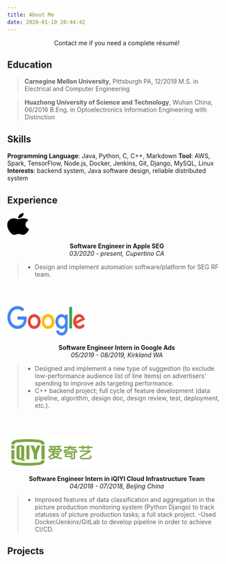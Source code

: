 ```yaml
---
title: About Me
date: 2020-01-10 20:44:42
---
```



<p style="text-align: center;">Contact me if you need a complete résumé!</p>

## Education
>**Carnegine Mellon University**, Pittsburgh PA, 12/2019
>M.S. in Electrical and Computer Engineering

>**Huazhong University of Science and Technology**, Wuhan China, 06/2016
>B.Eng. in Optoelectronics Information Engineering with Distinction

## Skills
**Programming Language**: Java, Python, C, C++, Markdown
**Tool**: AWS, Spark, TensorFlow, Node.js, Docker, Jenkins, Git, Django, MySQL, Linux
**Interests**: backend system, Java software design, reliable distributed system

## Experience
<img src="apple_logo.svg" alt="drawing" width="50" height="50" style="float: center;"/> <p style="text-align: center;"> **Software Engineer in Apple SEG** <br> *03/2020 - present, Cupertino CA* </p> 
>- Design and implement automation software/platform for SEG RF team.

<img src="google_logo.svg" alt="drawing" width="180" height="70" style="float: center; margin-top: 50px;" /> <p style="text-align: center;"> **Software Engineer Intern in Google Ads** <br> *05/2019 - 08/2019, Kirkland WA* </p> 
>- Designed and implement a new type of suggestion (to exclude low-performance audience list of line items) on advertisers’ spending to improve ads targeting performance.
>- C++ backend project; full cycle of feature development (data pipeline, algorithm, design doc, design review, test, deployment, etc.).

<img src="iqiyi_logo.png" alt="drawing" width="200" height="70" style="float: center; margin-top: 50px;" /> <p style="text-align: center;"> **Software Engineer Intern in iQIYI Cloud Infrastructure Team** <br> *04/2018 - 07/2018, Beijing China* </p> 
>- Improved features of data classification and aggregation in the picture production monitoring system (Python Django) to track statuses of picture production tasks; a full stack project.
>-Used Docker/Jenkins/GitLab to develop pipeline in order to achieve CI/CD.

## Projects



